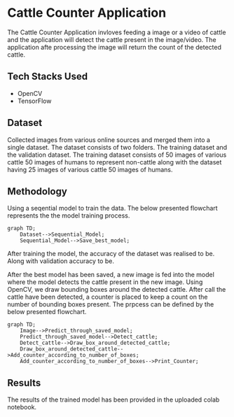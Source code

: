 # Cattle Counter Application

The Cattle Counter Application invloves feeding a image or a video of cattle and the application will detect the cattle present in the image/video. The application afte processing the image will return the count of the detected cattle.

## Tech Stacks Used
- OpenCV
- TensorFlow

## Dataset
Collected images from various online sources and merged them into a single dataset.
The dataset consists of two folders. The training dataset and the validation dataset.
The training dataset consists of 50 images of various cattle 50 images of humans to represent non-cattle along with the dataset having 25 images of various cattle 50 images of humans.

## Methodology

Using a seqential model to train the data.
The below presented flowchart represents the the model training process.

```mermaid
graph TD;
    Dataset-->Sequential_Model;
    Sequential_Model-->Save_best_model;
```

After training the model, the accuracy of the dataset was realised to be. Along with validation accuracy to be.

After the best model has been saved, a new image is fed into the model where the model detects the cattle present in the new image. Using OpenCV, we draw bounding boxes around the detected cattle. After call the cattle have been detected, a counter is placed to keep a count on the number of bounding boxes present.
The prpcess can be defined by the below presented flowchart.

```mermaid
graph TD;
    Image-->Predict_through_saved_model;
    Predict_through_saved_model-->Detect_cattle;
    Detect_cattle-->Draw_box_around_detected_cattle;
    Draw_box_around_detected_cattle-->Add_counter_according_to_number_of_boxes;
    Add_counter_according_to_number_of_boxes-->Print_Counter;
```

## Results
The results of the trained model has been provided in the uploaded colab notebook.
